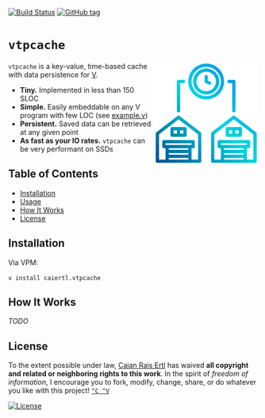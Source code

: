 [![Build Status][travis-shield]][travis-url]
[![GitHub tag][tag-shield]][tag-url]

# `vtpcache`

<img src="new-01.svg" height="210px" align="right"/>

`vtpcache` is a key-value, time-based cache with data persistence for [V][vlang].

- **Tiny.** Implemented in less than 150 SLOC
- **Simple.** Easily embeddable on any V program with few LOC (see [example.v][example])
- **Persistent.** Saved data can be retrieved at any given point
- **As fast as your IO rates.** `vtpcache` can be very performant on SSDs

[vlang]: https://vlang.io
[example]: /example.v

[travis-shield]: https://img.shields.io/travis/caian-org/vtpcache.svg?logo=travis-ci&logoColor=FFF&style=for-the-badge
[travis-url]: https://travis-ci.org/caian-org/vtpcache

[tag-shield]: https://img.shields.io/github/tag/caian-org/vtpcache.svg?logo=git&logoColor=FFF&style=for-the-badge
[tag-url]: https://github.com/caian-org/vtpcache/releases


## Table of Contents

- [Installation](#installation)
- [Usage](#usage)
- [How It Works](#how-it-works)
- [License](#license)


## Installation

Via VPM:

```
v install caiertl.vtpcache
```


## How It Works

*TODO*


## License

To the extent possible under law, [Caian Rais Ertl][me] has waived __all
copyright and related or neighboring rights to this work__. In the spirit of
_freedom of information_, I encourage you to fork, modify, change, share, or do
whatever you like with this project! [`^C ^V`][kopimi-url]

[![License][cc-shield]][cc-url]

[me]: https://github.com/caiertl
[cc-shield]: https://forthebadge.com/images/badges/cc-0.svg
[cc-url]: http://creativecommons.org/publicdomain/zero/1.0

[kopimi-url]: https://kopimi.com
